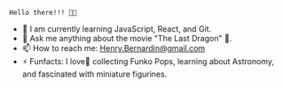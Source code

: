     Hello there!!! 👋🏾


- 🌱 I am currently learning JavaScript, React, and Git. 
- 💬 Ask me anything about the movie "The Last Dragon" 🐉. 
- 📫 How to reach me: Henry.Bernardin@gmail.com
- ⚡ Funfacts: I love🖤 collecting Funko Pops, learning about Astronomy, and fascinated with miniature figurines.

<!--
**Henry-Bernardin/Henry-Bernardin** is a ✨ _special_ ✨ repository because its `README.md` (this file) appears on your GitHub profile.

Here are some ideas to get you started:

- 🔭 I’m currently working on ...
- 🌱 I’m currently learning ...
- 👯 I’m looking to collaborate on ...
- 🤔 I’m looking for help with ...
- 💬 Ask me about ...
- 📫 How to reach me: ...
- 😄 Pronouns: ...
- ⚡ Fun fact: ...
-->
